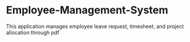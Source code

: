 # Employee-Management-System
This application manages employee leave request, timesheet, and project allocation through pdf
